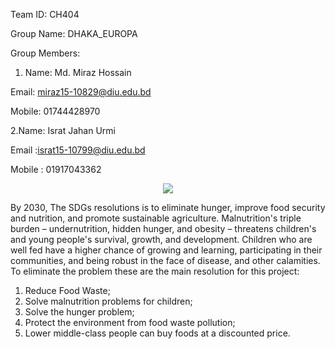 Team ID: CH404

Group Name: DHAKA_EUROPA




Group Members:



1. Name: Md. Miraz Hossain

Email: miraz15-10829@diu.edu.bd

Mobile: 01744428970



2.Name: Israt Jahan Urmi

Email :israt15-10799@diu.edu.bd

Mobile : 01917043362



<p align="center">
  <img src="https://raw.mirazhossain.me/europa/hackathon-zero_hunger.png" />
</p>


By 2030, The SDGs resolutions is to eliminate hunger, improve food security and nutrition, and promote sustainable agriculture. Malnutrition's triple burden – undernutrition, hidden hunger, and obesity – threatens children's and young people's survival, growth, and development. Children who are well fed have a higher chance of growing and learning, participating in their communities, and being robust in the face of disease, and other calamities. To eliminate the problem these are the main resolution for this project:
1. Reduce Food  Waste;
2. Solve malnutrition problems for children;
3. Solve the hunger problem;
4. Protect the environment from food waste pollution;
5. Lower middle-class people can buy foods at a discounted price.
